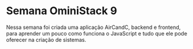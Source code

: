 # Semana OminiStack 9

Nessa semana foi criada uma aplicação AirCandC, backend e frontend, para aprender um pouco como funciona o JavaScript e tudo que ele pode oferecer na criação de sistemas.
